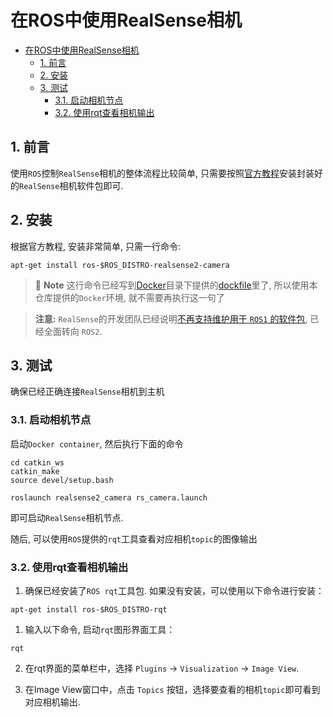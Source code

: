 # 在ROS中使用RealSense相机
<!-- TOC tocDepth:2..3 chapterDepth:2..6 -->

- [在ROS中使用RealSense相机](#在ros中使用realsense相机)
  - [1. 前言](#1-前言)
  - [2. 安装](#2-安装)
  - [3. 测试](#3-测试)
    - [3.1. 启动相机节点](#31-启动相机节点)
    - [3.2. 使用rqt查看相机输出](#32-使用rqt查看相机输出)

<!-- /TOC -->
## 1. 前言
使用`ROS`控制`RealSense`相机的整体流程比较简单, 只需要按照[官方教程](https://github.com/IntelRealSense/realsense-ros)安装封装好的`RealSense`相机软件包即可. 

## 2. 安装

根据官方教程, 安装非常简单, 只需一行命令:

```bash{.line-numbers}
apt-get install ros-$ROS_DISTRO-realsense2-camera
```

> :memo: **Note**
> 这行命令已经写到[Docker](../../Docker)目录下提供的[dockfile](../../Docker/Dockerfile)里了, 所以使用本仓库提供的`Docker`环境, 就不需要再执行这一句了

> **注意:** `RealSense`的开发团队已经说明[不再支持维护用于 `ROS1` 的软件包](https://github.com/IntelRealSense/realsense-ros?tab=readme-ov-file#ros1-and-ros2-legacy), 已经全面转向 `ROS2`.

## 3. 测试
确保已经正确连接`RealSense`相机到主机

### 3.1. 启动相机节点
启动`Docker container`, 然后执行下面的命令

```bash{.line-numbers}
cd catkin_ws
catkin_make
source devel/setup.bash

roslaunch realsense2_camera rs_camera.launch
```

即可启动`RealSense`相机节点.

随后, 可以使用`ROS`提供的`rqt`工具查看对应相机`topic`的图像输出

### 3.2. 使用rqt查看相机输出
1. 确保已经安装了`ROS rqt`工具包. 如果没有安装，可以使用以下命令进行安装：
```bash{.line-numbers}
apt-get install ros-$ROS_DISTRO-rqt
```

1. 输入以下命令, 启动`rqt`图形界面工具：
```bash{.line-numbers}
rqt
```

2. 在rqt界面的菜单栏中，选择 `Plugins` -> `Visualization` -> `Image View`.

3. 在Image View窗口中，点击 `Topics` 按钮，选择要查看的相机`topic`即可看到对应相机输出.